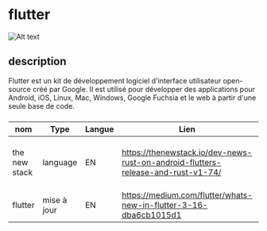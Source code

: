 # flutter

![Alt text](https://storage.googleapis.com/cms-storage-bucket/6a07d8a62f4308d2b854.svg)


## description 
Flutter est un kit de développement logiciel d'interface utilisateur open-source créé par Google. Il est utilisé pour développer des applications pour Android, iOS, Linux, Mac, Windows, Google Fuchsia et le web à partir d'une seule base de code.
### 

| **nom** | **Type** | **Langue** | **Lien** | **Description** | **Tags** | **Note** | 
|---------|----------|------------|----------|-----------------|----------|----------|
| the new stack|language |EN |https://thenewstack.io/dev-news-rust-on-android-flutters-release-and-rust-v1-74/ |Flutter fix un problème maintenant stable | #flutter #release|2/5  |
| flutter|mise à jour|EN|https://medium.com/flutter/whats-new-in-flutter-3-16-dba6cb1015d1 |Nouvelle maj sur flutter | #maj #3.16 #flutter| 4/5 |
